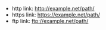  - http link: http://example.net/path/
 - https link: https://example.net/path/
 - ftp link: ftp://example.net/path/
